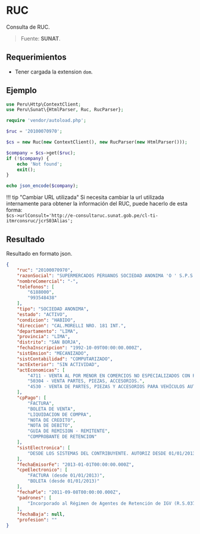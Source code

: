 # RUC

Consulta de RUC.
> Fuente: **SUNAT**.

## Requerimientos
- Tener cargada la extension `dom`.

## Ejemplo

```php
use Peru\Http\ContextClient;
use Peru\Sunat\{HtmlParser, Ruc, RucParser};

require 'vendor/autoload.php';

$ruc = '20100070970';

$cs = new Ruc(new ContextClient(), new RucParser(new HtmlParser()));

$company = $cs->get($ruc);
if (!$company) {
    echo 'Not found';
    exit();
}

echo json_encode($company);

```

!!! tip "Cambiar URL utilizada"
    Si necesita cambiar la url utilizada internamente para obtener la información del RUC, puede hacerlo de esta forma:  
    `$cs->urlConsult='http://e-consultaruc.sunat.gob.pe/cl-ti-itmrconsruc/jcrS03Alias';`

## Resultado

Resultado en formato json.

```json
{
    "ruc": "20100070970",
    "razonSocial": "SUPERMERCADOS PERUANOS SOCIEDAD ANONIMA 'O ' S.P.S.A.",
    "nombreComercial": "-",
    "telefonos": [
        "6188000",
        "993548438"
    ],
    "tipo": "SOCIEDAD ANONIMA",
    "estado": "ACTIVO",
    "condicion": "HABIDO",
    "direccion": "CAL.MORELLI NRO. 181 INT.",
    "departamento": "LIMA",
    "provincia": "LIMA",
    "distrito": "SAN BORJA",
    "fechaInscripcion": "1992-10-09T00:00:00.000Z",
    "sistEmsion": "MECANIZADO",
    "sistContabilidad": "COMPUTARIZADO",
    "actExterior": "SIN ACTIVIDAD",
    "actEconomicas": [
        "4711 - VENTA AL POR MENOR EN COMERCIOS NO ESPECIALIZADOS CON PREDOMINIO DE LA VENTA DE ALIMENTOS, BEBIDAS O TABACO",
        "50304 - VENTA PARTES, PIEZAS, ACCESORIOS.",
        "4530 - VENTA DE PARTES, PIEZAS Y ACCESORIOS PARA VEHÍCULOS AUTOMOTORES"
    ],
    "cpPago": [
        "FACTURA",
        "BOLETA DE VENTA",
        "LIQUIDACION DE COMPRA",
        "NOTA DE CREDITO",
        "NOTA DE DEBITO",
        "GUIA DE REMISION - REMITENTE",
        "COMPROBANTE DE RETENCION"
    ],
    "sistElectronica": [
        "DESDE LOS SISTEMAS DEL CONTRIBUYENTE. AUTORIZ DESDE 01/01/2013"
    ],
    "fechaEmisorFe": "2013-01-01T00:00:00.000Z",
    "cpeElectronico": [
        "FACTURA (desde 01/01/2013)",
        "BOLETA (desde 01/01/2013)"
    ],
    "fechaPle": "2011-09-08T00:00:00.000Z",
    "padrones": [
        "Incorporado al Régimen de Agentes de Retención de IGV (R.S.037-2002) a partir del 01/06/2002"
    ],
    "fechaBaja": null,
    "profesion": ""
}
```
